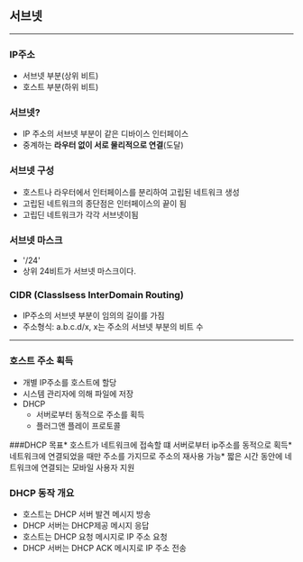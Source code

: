 서브넷
------

---

### IP주소

-	서브넷 부분(상위 비트)
-	호스트 부분(하위 비트)

### 서브넷?

-	IP 주소의 서브넷 부분이 같은 디바이스 인터페이스
-	중계하는 **라우터 없이 서로 물리적으로 연결**(도달)

### 서브넷 구성

-	호스트나 라우터에서 인터페이스를 분리하여 고립된 네트워크 생성
-	고립된 네트워크의 종단점은 인터페이스의 끝이 됨
-	고립딘 네트워크가 각각 서브넷이됨

### 서브넷 마스크

-	'/24'
-	상위 24비트가 서브넷 마스크이다.

### CIDR (Classlsess InterDomain Routing)

-	IP주소의 서브넷 부분이 임의의 길이를 가짐
-	주소형식: a.b.c.d/x, x는 주소의 서브넷 부분의 비트 수

---

### 호스트 주소 획득

-	개별 IP주소를 호스트에 할당
-	시스템 관리자에 의해 파일에 저장
-	DHCP
	-	서버로부터 동적으로 주소를 획득
	-	플러그앤 플레이 프로토콜

###DHCP 목표* 호스트가 네트워크에 접속할 떄 서버로부터 ip주소를 동적으로 획득* 네트워크에 연결되었을 때만 주소를 가지므로 주소의 재사용 가능* 짧은 시간 동안에 네트워크에 연결되는 모바일 사용자 지원

### DHCP 동작 개요

-	호스트는 DHCP 서버 발견 메시지 방송
-	DHCP 서버는 DHCP제공 메시지 응답
-	호스트는 DHCP 요청 메시지로 IP 주소 요청
-	DHCP 서버는 DHCP ACK 메시지로 IP 주소 전송
